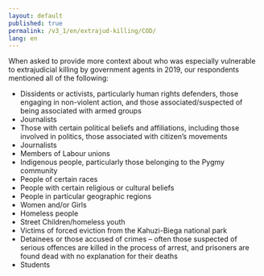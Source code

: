 ```yaml
---
layout: default
published: true
permalink: /v3_1/en/extrajud-killing/COD/
lang: en
---
```


When asked to provide more context about who was especially vulnerable to extrajudicial killing by government agents in 2019, our respondents mentioned all of the following:

-	Dissidents or activists, particularly human rights defenders, those engaging in non-violent action, and those associated/suspected of being associated with armed groups
-	Journalists
-	Those with certain political beliefs and affiliations, including those involved in politics, those associated with citizen’s movements
-	Journalists
-	Members of Labour unions
-	Indigenous people, particularly those belonging to the Pygmy community
-	People of certain races
-	People with certain religious or cultural beliefs
-	People in particular geographic regions
-	Women and/or Girls
-	Homeless people
-	Street Children/homeless youth
-	Victims of forced eviction from the Kahuzi-Biega national park
-	Detainees or those accused of crimes – often those suspected of serious offences are killed in the process of arrest, and prisoners are found dead with no explanation for their deaths
-	Students